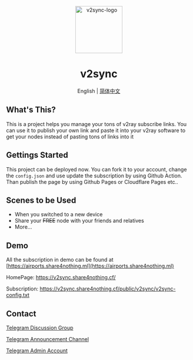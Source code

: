 <div align="center">
<img src='https://cdn.jsdelivr.net/gh/ShiroNekoWorks/v2sync@master/assets/favicon.png' width='128px' title='v2sync-logo'></img><br>

# v2sync

English | [简体中文](https://github.com/v2sync/v2sync/blob/master/docs/zh-cn/README.md)
</div>

## What's This?

This is a project helps you manage your tons of v2ray subscribe links. You can use it to publish your own link and paste it into your v2ray software to get your nodes instead of pasting tons of links into it

## Gettings Started

This project can be deployed now. You can fork it to your account, change the `config.json` and use update the subscription by using Github Action. Than publish the page by using Github Pages or Cloudflare Pages etc..

## Scenes to be Used

- When you switched to a new device
- Share your ~~FREE~~ node with your friends and relatives
- More...

## Demo

All the subscription in demo can be found at [https://airports.share4nothing.ml](https://airports.share4nothing.ml)

HomePage: https://v2sync.share4nothing.cf/

Subscription: https://v2sync.share4nothing.cf/public/v2sync/v2sync-config.txt

## Contact

[Telegram Discussion Group](https://t.me/v2sync_discussion)

[Telegram Announcement Channel](https://t.me/v2sync_announcement)

[Telegram Admin Account](https://t.me/ShiroNekoWorks)